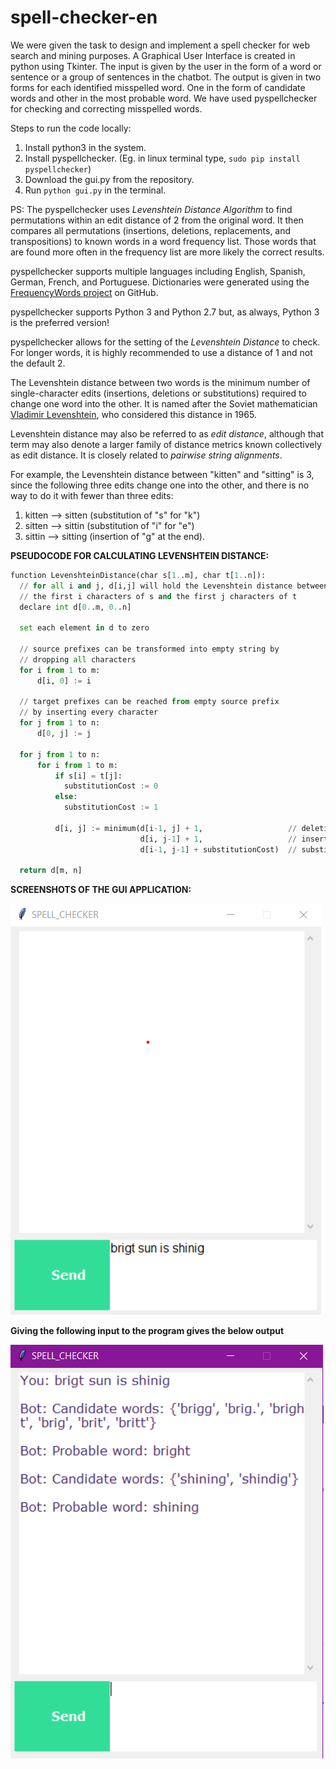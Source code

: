 # spell-checker-en
We were given the task to design and implement a spell checker for web search and mining purposes. A Graphical User Interface is created in python using Tkinter. The input is given by the user in the form of a word or sentence or a group of sentences in the chatbot. The output is given in two forms for each identified misspelled word. One in the form of candidate words and other in the most probable word. We have used pyspellchecker for checking and correcting misspelled words.

Steps to run the code locally:
1. Install python3 in the system.
2. Install pyspellchecker. (Eg. in linux terminal type, `sudo pip install pyspellchecker`)
3. Download the gui.py from the repository.
4. Run `python gui.py` in the terminal.

PS: The pyspellchecker uses *Levenshtein Distance Algorithm* to find permutations within an edit distance of 2 from the original word. It then compares all permutations (insertions, deletions, replacements, and transpositions) to known words in a word frequency list. Those words that are found more often in the frequency list are more likely the correct results.

pyspellchecker supports multiple languages including English, Spanish, German, French, and Portuguese. Dictionaries were generated using the [FrequencyWords project](https://github.com/hermitdave/FrequencyWords) on GitHub.

pyspellchecker supports Python 3 and Python 2.7 but, as always, Python 3 is the preferred version!

pyspellchecker allows for the setting of the *Levenshtein Distance* to check. For longer words, it is highly recommended to use a distance of 1 and not the default 2.

The Levenshtein distance between two words is the minimum number of single-character edits (insertions, deletions or substitutions) required to change one word into the other. It is named after the Soviet mathematician [Vladimir Levenshtein](https://en.wikipedia.org/wiki/Vladimir_Levenshtein), who considered this distance in 1965. 

Levenshtein distance may also be referred to as *edit distance*, although that term may also denote a larger family of distance metrics known collectively as edit distance. It is closely related to *pairwise string alignments*.

For example, the Levenshtein distance between "kitten" and "sitting" is 3, since the following three edits change one into the other, and there is no way to do it with fewer than three edits:
1.	kitten --> sitten (substitution of "s" for "k")
2.	sitten --> sittin (substitution of "i" for "e")
3.	sittin --> sitting (insertion of "g" at the end).


**PSEUDOCODE FOR CALCULATING LEVENSHTEIN DISTANCE:** 
```python
function LevenshteinDistance(char s[1..m], char t[1..n]):
  // for all i and j, d[i,j] will hold the Levenshtein distance between
  // the first i characters of s and the first j characters of t
  declare int d[0..m, 0..n]
 
  set each element in d to zero
 
  // source prefixes can be transformed into empty string by
  // dropping all characters
  for i from 1 to m:
      d[i, 0] := i
 
  // target prefixes can be reached from empty source prefix
  // by inserting every character
  for j from 1 to n:
      d[0, j] := j
 
  for j from 1 to n:
      for i from 1 to m:
          if s[i] = t[j]:
            substitutionCost := 0
          else:
            substitutionCost := 1

          d[i, j] := minimum(d[i-1, j] + 1,                   // deletion
                             d[i, j-1] + 1,                   // insertion
                             d[i-1, j-1] + substitutionCost)  // substitution
 
  return d[m, n]
```
**SCREENSHOTS OF THE GUI APPLICATION:** 

![](docs/inputGUI.png)

**Giving the following input to the program gives the below output**

![](docs/outputGUI.PNG)
